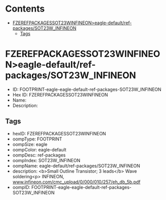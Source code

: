 



Contents
========

* [FZEREFPACKAGESSOT23WINFINEON>eagle-default/ref-packages/SOT23W_INFINEON](#fzerefpackagessot23winfineoneagle-defaultref-packagessot23w_infineon)
	* [Tags](#tags)

# FZEREFPACKAGESSOT23WINFINEON>eagle-default/ref-packages/SOT23W_INFINEON

- ID: FOOTPRINT-eagle-eagle-default-ref-packages-SOT23W_INFINEON
- Hex ID: FZEREFPACKAGESSOT23WINFINEON
- Name: 
- Description: 

## Tags

- hexID: FZEREFPACKAGESSOT23WINFINEON
- oompType: FOOTPRINT
- oompSize: eagle
- oompColor: eagle-default
- oompDesc: ref-packages
- oompIndex: SOT23W_INFINEON
- oompName: eagle-default/ref-packages/SOT23W_INFINEON
- description: &lt;b&gt;Small Outline Transistor; 3 leads&lt;/b&gt; Wave soldering&lt;p&gt;&#xD;
INFINEON, www.infineon.com/cmc_upload/0/000/010/257/eh_db_5b.pdf
- oompID: FOOTPRINT-eagle-eagle-default-ref-packages-SOT23W_INFINEON
